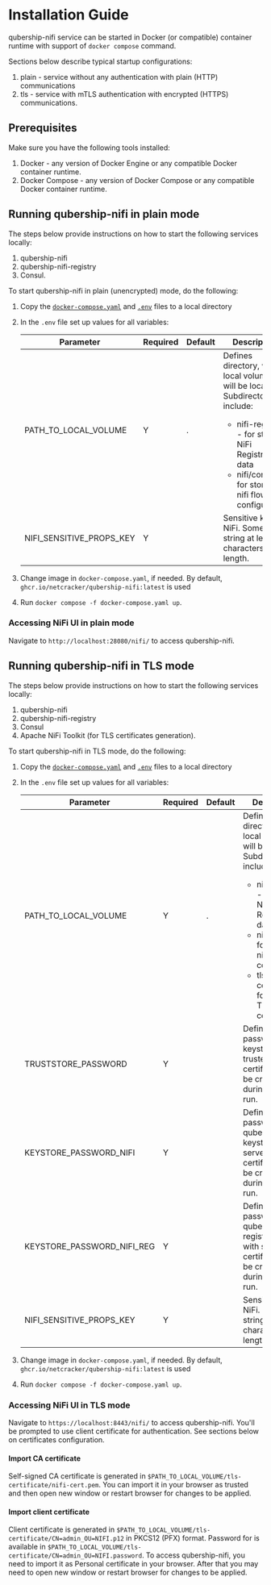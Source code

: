 # Installation Guide

qubership-nifi service can be started in Docker (or compatible) container runtime with support of `docker compose` command.

Sections below describe typical startup configurations:
1. plain - service without any authentication with plain (HTTP) communications
2. tls - service with mTLS authentication with encrypted (HTTPS) communications.

## Prerequisites

Make sure you have the following tools installed:
1. Docker - any version of Docker Engine or any compatible Docker container runtime.
2. Docker Compose - any version of Docker Compose or any compatible Docker container runtime.

## Running qubership-nifi in plain mode

The steps below provide instructions on how to start the following services locally:
1. qubership-nifi
2. qubership-nifi-registry
3. Consul.

To start qubership-nifi in plain (unencrypted) mode, do the following:
1. Copy the [`docker-compose.yaml`](../dev/plain/docker-compose.yml) and [`.env`](../dev/plain/.env) files to a local directory
2. In the `.env` file set up values for all variables:

   | Parameter                  | Required | Default | Description                                                                                                                                                                                                 |
   |----------------------------|----------|---------|-------------------------------------------------------------------------------------------------------------------------------------------------------------------------------------------------------------|
   | PATH_TO_LOCAL_VOLUME       | Y        | .       | Defines directory, where local volumes will be located. Subdirectories include:<ul><li>nifi-registry/ - for storing NiFi Registry's data</li><li>nifi/conf/ - for storing nifi flow configuration</li></ul> |
   | NIFI_SENSITIVE_PROPS_KEY   | Y        |         | Sensitive key for NiFi. Some string at least 12 characters in length.                                                                                                                                       |

3. Change image in `docker-compose.yaml`, if needed. By default, `ghcr.io/netcracker/qubership-nifi:latest` is used
4. Run `docker compose -f docker-compose.yaml up`.

### Accessing NiFi UI in plain mode

Navigate to `http://localhost:28080/nifi/` to access qubership-nifi.

## Running qubership-nifi in TLS mode

The steps below provide instructions on how to start the following services locally:
1. qubership-nifi
2. qubership-nifi-registry
3. Consul
4. Apache NiFi Toolkit (for TLS certificates generation).

To start qubership-nifi in TLS mode, do the following:
1. Copy the [`docker-compose.yaml`](../dev/tls/docker-compose.yml) and [`.env`](../dev/tls/.env) files to a local directory
2. In the `.env` file set up values for all variables:

    | Parameter                  | Required | Default | Description                                                                                                                                                                                                                                                          |
    |----------------------------|----------|---------|----------------------------------------------------------------------------------------------------------------------------------------------------------------------------------------------------------------------------------------------------------------------|
    | PATH_TO_LOCAL_VOLUME       | Y        | .       | Defines directory, where local volumes will be located. Subdirectories include:<ul><li>nifi-registry/ - for storing NiFi Registry's data</li><li>nifi/conf/ - for storing nifi flow configuration</li><li>tls-certificate/ - for storing TLS certificates</li></ul>  |
    | TRUSTSTORE_PASSWORD        | Y        |         | Defines password for keystore with trusted certificates. It'll be created during the first run.                                                                                                                                                                      |
    | KEYSTORE_PASSWORD_NIFI     | Y        |         | Defines password for qubership-nifi keystore with server certificates. It'll be created during the first run.                                                                                                                                                        |
    | KEYSTORE_PASSWORD_NIFI_REG | Y        |         | Defines password for qubership-nifi-registry keystore with server certificates. It'll be created during the first run.                                                                                                                                               |
    | NIFI_SENSITIVE_PROPS_KEY   | Y        |         | Sensitive key for NiFi. Some string at least 12 characters in length.                                                                                                                                                                                                |

3. Change image in `docker-compose.yaml`, if needed. By default, `ghcr.io/netcracker/qubership-nifi:latest` is used
4. Run `docker compose -f docker-compose.yaml up`.

### Accessing NiFi UI in TLS mode

Navigate to `https://localhost:8443/nifi/` to access qubership-nifi.
You'll be prompted to use client certificate for authentication.
See sections below on certificates configuration.

#### Import CA certificate

Self-signed CA certificate is generated in `$PATH_TO_LOCAL_VOLUME/tls-certificate/nifi-cert.pem`.
You can import it in your browser as trusted and then open new window or restart browser for changes to be applied.

#### Import client certificate

Client certificate is generated in `$PATH_TO_LOCAL_VOLUME/tls-certificate/CN=admin_OU=NIFI.p12` in PKCS12 (PFX) format.
Password for is available in `$PATH_TO_LOCAL_VOLUME/tls-certificate/CN=admin_OU=NIFI.password`.
To access qubership-nifi, you need to import it as Personal certificate in your browser.
After that you may need to open new window or restart browser for changes to be applied.
